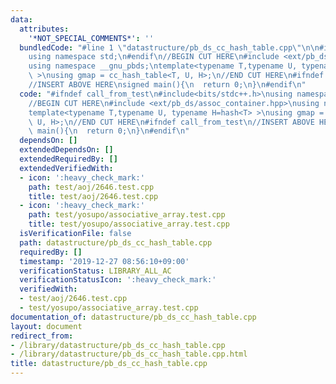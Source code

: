 ```yaml
---
data:
  attributes:
    '*NOT_SPECIAL_COMMENTS*': ''
  bundledCode: "#line 1 \"datastructure/pb_ds_cc_hash_table.cpp\"\n\n#include<bits/stdc++.h>\n\
    using namespace std;\n#endif\n//BEGIN CUT HERE\n#include <ext/pb_ds/assoc_container.hpp>\n\
    using namespace __gnu_pbds;\ntemplate<typename T,typename U, typename H=hash<T>\
    \ >\nusing gmap = cc_hash_table<T, U, H>;\n//END CUT HERE\n#ifndef call_from_test\n\
    //INSERT ABOVE HERE\nsigned main(){\n  return 0;\n}\n#endif\n"
  code: "#ifndef call_from_test\n#include<bits/stdc++.h>\nusing namespace std;\n#endif\n\
    //BEGIN CUT HERE\n#include <ext/pb_ds/assoc_container.hpp>\nusing namespace __gnu_pbds;\n\
    template<typename T,typename U, typename H=hash<T> >\nusing gmap = cc_hash_table<T,\
    \ U, H>;\n//END CUT HERE\n#ifndef call_from_test\n//INSERT ABOVE HERE\nsigned\
    \ main(){\n  return 0;\n}\n#endif\n"
  dependsOn: []
  extendedDependsOn: []
  extendedRequiredBy: []
  extendedVerifiedWith:
  - icon: ':heavy_check_mark:'
    path: test/aoj/2646.test.cpp
    title: test/aoj/2646.test.cpp
  - icon: ':heavy_check_mark:'
    path: test/yosupo/associative_array.test.cpp
    title: test/yosupo/associative_array.test.cpp
  isVerificationFile: false
  path: datastructure/pb_ds_cc_hash_table.cpp
  requiredBy: []
  timestamp: '2019-12-27 08:56:10+09:00'
  verificationStatus: LIBRARY_ALL_AC
  verificationStatusIcon: ':heavy_check_mark:'
  verifiedWith:
  - test/aoj/2646.test.cpp
  - test/yosupo/associative_array.test.cpp
documentation_of: datastructure/pb_ds_cc_hash_table.cpp
layout: document
redirect_from:
- /library/datastructure/pb_ds_cc_hash_table.cpp
- /library/datastructure/pb_ds_cc_hash_table.cpp.html
title: datastructure/pb_ds_cc_hash_table.cpp
---
```

